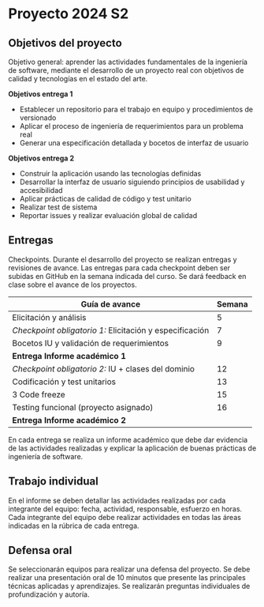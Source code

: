 # Proyecto 2024 S2

## Objetivos del proyecto

Objetivo general: aprender las actividades fundamentales de la ingeniería de software, mediante el desarrollo de un proyecto real con objetivos de calidad y tecnologías en el estado del arte.

**Objetivos entrega 1**

- Establecer un repositorio para el trabajo en equipo y procedimientos de versionado
- Aplicar el proceso de ingeniería de requerimientos para un problema real
- Generar una especificación detallada y bocetos de interfaz de usuario

**Objetivos entrega 2**

- Construir la aplicación usando las tecnologías definidas
- Desarrollar la interfaz de usuario siguiendo principios de usabilidad y accesibilidad
- Aplicar prácticas de calidad de código y test unitario
- Realizar test de sistema
- Reportar issues y realizar evaluación global de calidad

## Entregas

Checkpoints. Durante el desarrollo del proyecto se realizan entregas y revisiones de avance. Las entregas para cada checkpoint deben ser subidas en GitHub en la semana indicada del curso. Se dará feedback en clase sobre el avance de los proyectos.

| Guía de avance                                           | Semana |
| -------------------------------------------------------- | ------ |
| Elicitación y análisis                                   | 5      |
| _Checkpoint obligatorio 1:_ Elicitación y especificación | 7      |
| Bocetos IU y validación de requerimientos                | 9      |
| **Entrega Informe académico 1**                          |        |
| _Checkpoint obligatorio 2:_ IU + clases del dominio      | 12     |
| Codificación y test unitarios                            | 13     |
| 3 Code freeze                                            | 15     |
| Testing funcional (proyecto asignado)                    | 16     |
| **Entrega Informe académico 2**                          |

En cada entrega se realiza un informe académico que debe dar evidencia de las actividades realizadas y explicar la aplicación de buenas prácticas de ingeniería de software.

## Trabajo individual

En el informe se deben detallar las actividades realizadas por cada integrante del equipo: fecha, actividad, responsable, esfuerzo en horas. Cada integrante del equipo debe realizar actividades en todas las áreas indicadas en la rúbrica de cada entrega.

## Defensa oral

Se seleccionarán equipos para realizar una defensa del proyecto. Se debe realizar una presentación oral de 10 minutos que presente las principales técnicas aplicadas y aprendizajes. Se realizarán preguntas individuales de profundización y autoría.
